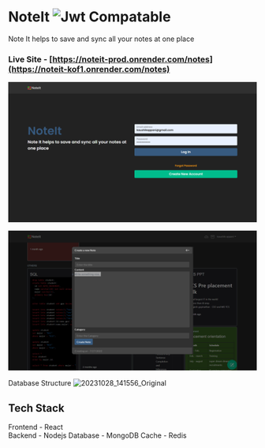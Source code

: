 # NoteIt ![Jwt Compatable](https://jwt.io/img/badge-compatible.svg)
Note It helps to save and sync all your notes at one place

### Live Site - [https://noteit-prod.onrender.com/notes](https://noteit-kof1.onrender.com/notes)

![Home page](/UI/UI1.png)

![Home page](/UI/UI2.png)

Database Structure
![20231028_141556_Original](https://github.com/kaushikappani/noteit/assets/58048398/694e93f4-a6c0-4654-b9e1-1329a75a4cbd)


## Tech Stack  
Frontend - React       
Backend  - Nodejs
Database - MongoDB
Cache    - Redis
